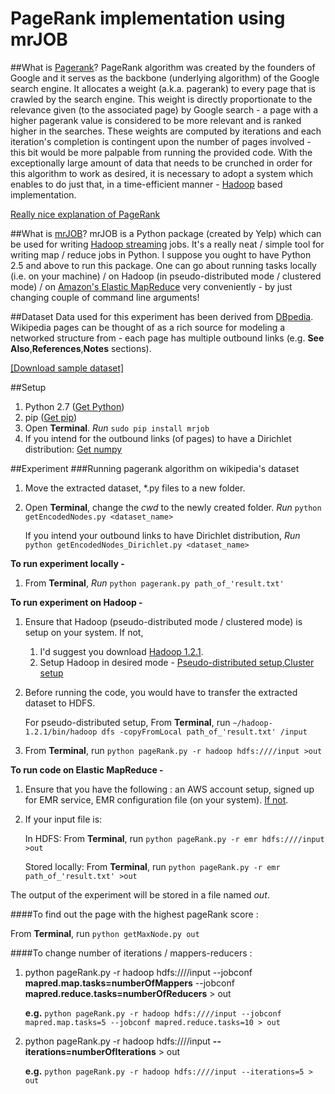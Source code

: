 PageRank implementation using mrJOB
===================================
##What is [Pagerank](http://en.wikipedia.org/wiki/PageRank)?
PageRank algorithm was created by the founders of Google and it serves as the backbone (underlying algorithm) of the Google search engine. It allocates a weight (a.k.a. pagerank) to every page that is crawled by the search engine. This weight is directly proportionate to the relevance given (to the associated page) by Google search - a page with a higher pagerank value is considered to be more relevant and is ranked higher in the searches. These weights are computed by iterations and each iteration's completion is contingent upon the number of pages involved - this bit would be more palpable from running the provided code. With the exceptionally large amount of data that needs to be crunched in order for this algorithm to work as desired, it is necessary to adopt a system which enables to do just that, in a time-efficient manner - [Hadoop](http://strata.oreilly.com/2011/01/what-is-hadoop.html) based implementation.

[Really nice explanation of PageRank](http://pr.efactory.de/e-pagerank-algorithm.shtml)

##What is [mrJOB](https://github.com/Yelp/mrjob)?
mrJOB is a Python package (created by Yelp) which can be used for writing [Hadoop streaming](http://hadoop.apache.org/docs/r1.1.2/streaming.html) jobs. It's a really neat / simple tool for writing map / reduce jobs in Python. I suppose you ought to have Python 2.5 and above to run this package. One can go about running tasks locally (i.e. on your machine) / on Hadoop (in pseudo-distributed mode / clustered mode) / on [Amazon's Elastic MapReduce](http://aws.amazon.com/elasticmapreduce/) very conveniently - by just changing couple of command line arguments!

##Dataset
Data used for this experiment has been derived from [DBpedia](http://dbpedia.org/About). Wikipedia pages can be thought of as a rich source for modeling a networked structure from - each page has multiple outbound links (e.g. **See Also**,**References**,**Notes** sections).

[[Download sample dataset]](http://downloads.dbpedia.org/3.9/id/page_links_id.nt.bz2)

##Setup
1. Python 2.7 ([Get Python](http://www.python.org/download/releases/2.7/))
2. pip ([Get pip](https://pypi.python.org/pypi/pip))
3. Open **Terminal**. *Run* `sudo pip install mrjob`
4. If you intend for the outbound links (of pages) to have a Dirichlet distribution: [Get numpy](http://www.scipy.org/install.html)

##Experiment
###Running pagerank algorithm on wikipedia's dataset

1. Move the extracted dataset, \*.py files to a new folder.
2. Open **Terminal**, change the *cwd* to the newly created folder. *Run* `python getEncodedNodes.py <dataset_name>`

	If you intend your outbound links to have Dirichlet distribution, *Run* `python getEncodedNodes_Dirichlet.py <dataset_name>`


**To run experiment locally -**

1. From **Terminal**, *Run* `python pagerank.py path_of_'result.txt'`

**To run experiment on Hadoop -**

1. Ensure that Hadoop (pseudo-distributed mode / clustered mode) is setup on your system. If not,

	1. I'd suggest you download [Hadoop 1.2.1](http://mirror.cc.columbia.edu/pub/software/apache/hadoop/common/hadoop-1.2.1/hadoop-1.2.1-bin.tar.gz).
	2. Setup Hadoop in desired mode - [Pseudo-distributed setup](http://hadoop.apache.org/docs/r1.2.1/single_node_setup.html),[Cluster setup](http://hadoop.apache.org/docs/r1.2.1/cluster_setup.html)

2. Before running the code, you would have to transfer the extracted dataset to HDFS. 

	For pseudo-distributed setup, From **Terminal**, run `~/hadoop-1.2.1/bin/hadoop dfs -copyFromLocal path_of_'result.txt' /input`

3. From **Terminal**, run `python pageRank.py -r hadoop hdfs:////input >out`

**To run code on Elastic MapReduce -**

1. Ensure that you have the following : an AWS account setup, signed up for EMR service, EMR configuration file (on your system). [If not](http://pythonhosted.org/mrjob/guides/emr-quickstart.html#configuring-aws-credentials).

2. If your input file is:

	In HDFS: From **Terminal**, run `python pageRank.py -r emr hdfs:////input >out`

	Stored locally: From **Terminal**, run `python pageRank.py -r emr path_of_'result.txt' >out`

The output of the experiment will be stored in a file named *out*.


####To find out the page with the highest pageRank score :

From **Terminal**, run `python getMaxNode.py out`


####To change number of iterations / mappers-reducers :

1.	python pageRank.py -r hadoop hdfs:////input --jobconf **mapred.map.tasks=numberOfMappers** --jobconf **mapred.reduce.tasks=numberOfReducers** > out
	
	**e.g.** `python pageRank.py -r hadoop hdfs:////input --jobconf mapred.map.tasks=5 --jobconf mapred.reduce.tasks=10 > out`
	
2. python pageRank.py -r hadoop hdfs:////input **--iterations=numberOfIterations** > out
	
	**e.g.** `python pageRank.py -r hadoop hdfs:////input --iterations=5 > out`